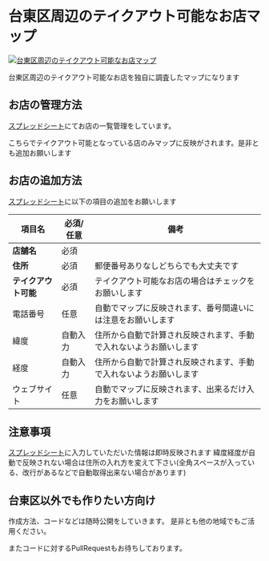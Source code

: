 # 台東区周辺のテイクアウト可能なお店マップ

[![台東区周辺のテイクアウト可能なお店マップ](https://user-images.githubusercontent.com/6129513/79033298-1c8f3d80-7be8-11ea-953d-53bb86c5010a.png)](https://takeoutmap-6fe47.web.app/)

台東区周辺のテイクアウト可能なお店を独自に調査したマップになります

## お店の管理方法
[スプレッドシート](https://docs.google.com/spreadsheets/d/17wEI2oBZ94odAKiXm7eeoWpkhA5jdVaZogVxhRYXxaU/edit#gid=0)にてお店の一覧管理をしています。   

こちらでテイクアウト可能となっている店のみマップに反映がされます。是非とも追加お願いします

## お店の追加方法
[スプレッドシート](https://docs.google.com/spreadsheets/d/17wEI2oBZ94odAKiXm7eeoWpkhA5jdVaZogVxhRYXxaU/edit#gid=0)に以下の項目の追加をお願いします

| 項目名 | 必須/任意 | 備考 |
| ---- | ---- | ---- |
| **店舗名** | 必須 |  |
| **住所** | 必須 | 郵便番号ありなしどちらでも大丈夫です  |
| **テイクアウト可能** | 必須 | テイクアウト可能なお店の場合はチェックをお願いします |
| 電話番号 | 任意 | 自動でマップに反映されます、番号間違いには注意をお願いします |
| 緯度 | 自動入力 | 住所から自動で計算され反映されます、手動で入れないようお願いします | 
| 経度 | 自動入力 | 住所から自動で計算され反映されます、手動で入れないようお願いします | 
| ウェブサイト | 任意 | 自動でマップに反映されます、出来るだけ入力をお願いします | 



   


## 注意事項
[スプレッドシート](https://docs.google.com/spreadsheets/d/17wEI2oBZ94odAKiXm7eeoWpkhA5jdVaZogVxhRYXxaU/edit#gid=0)に入力していただいた情報は即時反映されます
緯度経度が自動で反映されない場合は住所の入れ方を変えて下さい(全角スペースが入っている、改行があるなどで自動取得出来ない場合があります)

## 台東区以外でも作りたい方向け
作成方法、コードなどは随時公開をしていきます。
是非とも他の地域でもご活用ください。

またコードに対するPullRequestもお待ちしております。
